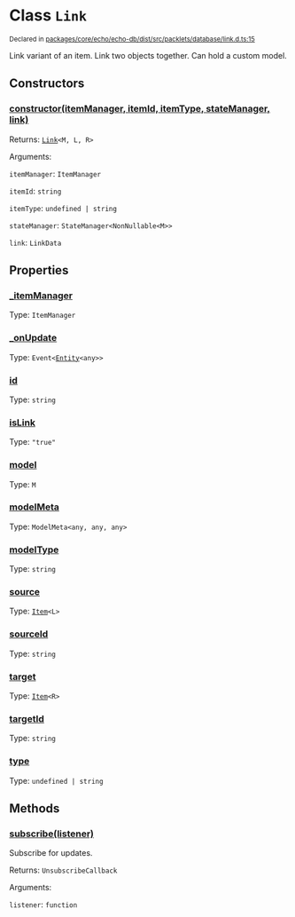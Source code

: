 # Class `Link`
<sub>Declared in [packages/core/echo/echo-db/dist/src/packlets/database/link.d.ts:15]()</sub>


Link variant of an item. Link two objects together. Can hold a custom model.

## Constructors
### [constructor(itemManager, itemId, itemType, stateManager, link)]()


Returns: <code>[Link](/api/@dxos/client/classes/Link)&lt;M, L, R&gt;</code>

Arguments: 

`itemManager`: <code>ItemManager</code>

`itemId`: <code>string</code>

`itemType`: <code>undefined | string</code>

`stateManager`: <code>StateManager&lt;NonNullable&lt;M&gt;&gt;</code>

`link`: <code>LinkData</code>

## Properties
### [_itemManager]()
Type: <code>ItemManager</code>
### [_onUpdate]()
Type: <code>Event&lt;[Entity](/api/@dxos/client/classes/Entity)&lt;any&gt;&gt;</code>
### [id]()
Type: <code>string</code>
### [isLink]()
Type: <code>"true"</code>
### [model]()
Type: <code>M</code>
### [modelMeta]()
Type: <code>ModelMeta&lt;any, any, any&gt;</code>
### [modelType]()
Type: <code>string</code>
### [source]()
Type: <code>[Item](/api/@dxos/client/classes/Item)&lt;L&gt;</code>
### [sourceId]()
Type: <code>string</code>
### [target]()
Type: <code>[Item](/api/@dxos/client/classes/Item)&lt;R&gt;</code>
### [targetId]()
Type: <code>string</code>
### [type]()
Type: <code>undefined | string</code>

## Methods
### [subscribe(listener)]()


Subscribe for updates.

Returns: <code>UnsubscribeCallback</code>

Arguments: 

`listener`: <code>function</code>
